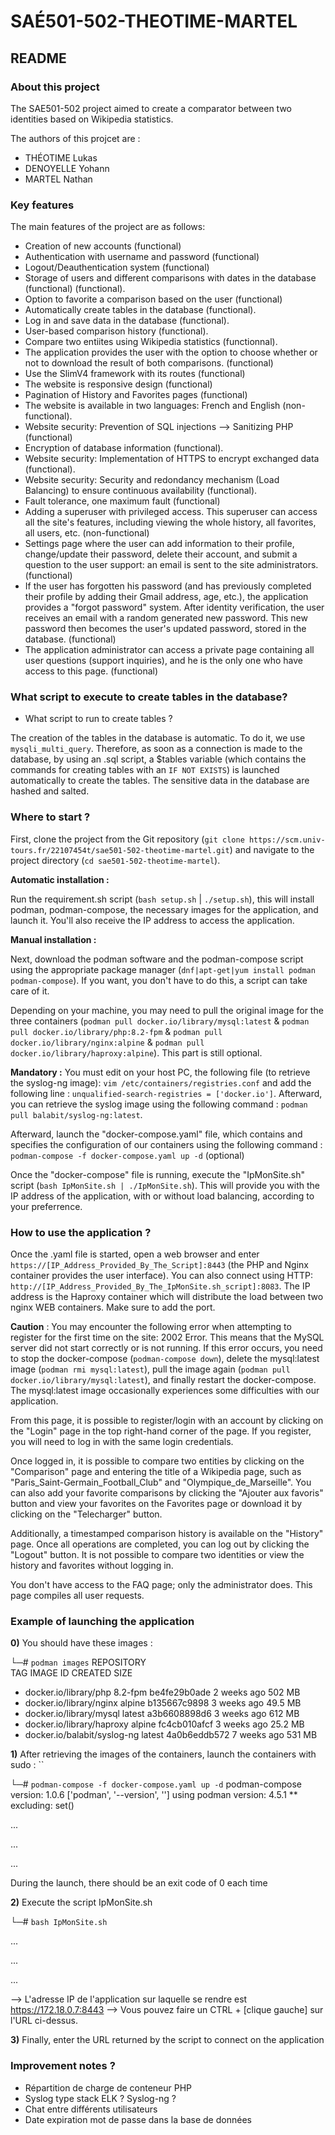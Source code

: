 # SAÉ501-502-THEOTIME-MARTEL

## README

### About this project

The SAE501-502 project aimed to create a comparator between two identities based on Wikipedia statistics.

The authors of this projcet are : 

* THÉOTIME Lukas
* DENOYELLE Yohann
* MARTEL Nathan

### Key features

The main features of the project are as follows:

* Creation of new accounts (functional)
* Authentication with username and password (functional)
* Logout/Deauthentication system (functional)
* Storage of users and different comparisons with dates in the database (functional) (functional).
* Option to favorite a comparison based on the user (functional)
* Automatically create tables in the database (functional).
* Log in and save data in the database (functional).
* User-based comparison history (functional).
* Compare two entiites using Wikipedia statistics (functionnal).
* The application provides the user with the option to choose whether or not to download the result of both comparisons. (functional)
* Use the SlimV4 framework with its routes (functional)
* The website is responsive design (functional)
* Pagination of History and Favorites pages (functional)
* The website is available in two languages: French and English (non-functional).
* Website security: Prevention of SQL injections --> Sanitizing PHP (functional)
* Encryption of database information (functional).
* Website security: Implementation of HTTPS to encrypt exchanged data (functional).
* Website security: Security and redondancy mechanism (Load Balancing) to ensure continuous availability (functional).
* Fault tolerance, one maximum fault (functional)
* Adding a superuser with privileged access. This superuser can access all the site's features, including viewing the whole history, all favorites, all users, etc. (non-functional)
* Settings page where the user can add information to their profile, change/update their password, delete their account, and submit a question to the user support: an email is sent to the site administrators. (functional)
* If the user has forgotten his password (and has previously completed their profile by adding their Gmail address, age, etc.), the application provides a "forgot password" system. After identity verification, the user receives an email with a random generated new password. This new password then becomes the user's updated password, stored in the database. (functional)
* The application administrator can access a private page containing all user questions (support inquiries), and he is the only one who have access to this page. (functional)

### What script to execute to create tables in the database?

* What script to run to create tables ?

The creation of the tables in the database is automatic. To do it, we use `mysqli_multi_query`.
Therefore, as soon as a connection is made to the database, by using an .sql script, a $tables variable (which contains the commands for creating tables with an `IF NOT EXISTS`) is launched automatically to create the tables. The sensitive data in the database are hashed and salted.

### Where to start ?

First, clone the project from the Git repository (`git clone https://scm.univ-tours.fr/22107454t/sae501-502-theotime-martel.git`) and navigate to the project directory (`cd sae501-502-theotime-martel`). 

**Automatic installation :** 

Run the requirement.sh script (`bash setup.sh` | `./setup.sh`), this will install podman, podman-compose, the necessary images for the application, and launch it. You'll also receive the IP address to access the application.

**Manual installation :**

Next, download the podman software and the podman-compose script using the appropriate package manager (`dnf|apt-get|yum install podman podman-compose`). If you want, you don't have to do this, a script can take care of it.

Depending on your machine, you may need to pull the original image for the three containers (`podman pull docker.io/library/mysql:latest` & `podman pull docker.io/library/php:8.2-fpm` & `podman pull docker.io/library/nginx:alpine` & `podman pull docker.io/library/haproxy:alpine`). This part is still optional.

**Mandatory :** You must edit on your host PC, the following file (to retrieve the syslog-ng image): `vim /etc/containers/registries.conf`  and add the following line : `unqualified-search-registries = ['docker.io']`. Afterward, you can retrieve the syslog image using the following command : `podman pull balabit/syslog-ng:latest`.

Afterward, launch the "docker-compose.yaml" file, which contains and specifies the configuration of our containers using the following command : `podman-compose -f docker-compose.yaml up -d` (optional)

Once the "docker-compose" file is running, execute the "IpMonSite.sh" script (`bash IpMonSite.sh | ./IpMonSite.sh`). This will provide you with the IP address of the application, with or without load balancing, according to your preferrence.

### How to use the application ?

Once the .yaml file is started, open a web browser and enter `https://[IP_Address_Provided_By_The_Script]:8443` (the PHP and Nginx container provides the user interface). You can also connect using HTTP: `http://[IP_Address_Provided_By_The_IpMonSite.sh_script]:8083`. The IP address is the Haproxy container which will distribute the load between two nginx WEB containers. Make sure to add the port. 

**Caution** : You may encounter the following error when attempting to register for the first time on the site: 2002 Error. This means that the MySQL server did not start correctly or is not running. If this error occurs, you need to stop the docker-compose (`podman-compose down`), delete the mysql:latest image (`podman rmi mysql:latest`), pull the image again (`podman pull docker.io/library/mysql:latest`), and finally restart the docker-compose. The mysql:latest image occasionally experiences some difficulties with our application.

From this page, it is possible to register/login with an account by clicking on the "Login" page in the top right-hand corner of the page. If you register, you will need to log in with the same login credentials.

Once logged in, it is possible to compare two entities by clicking on the "Comparison" page and entering the title of a Wikipedia page, such as "Paris_Saint-Germain_Football_Club" and "Olympique_de_Marseille". You can also add your favorite comparisons by clicking the "Ajouter aux favoris" button and view your favorites on the Favorites page or download it by clicking on the "Telecharger" button.

Additionally, a timestamped comparison history is available on the "History" page. Once all operations are completed, you can log out by clicking the "Logout" button. It is not possible to compare two identities or view the history and favorites without logging in.

You don't have access to the FAQ page; only the administrator does. This page compiles all user requests.

### Example of launching the application

**0)** You should have these images : 

└─# `podman images`
REPOSITORY   
                                                 TAG         IMAGE ID      CREATED       SIZE
- docker.io/library/php                         8.2-fpm     be4fe29b0ade  2 weeks ago   502 MB
- docker.io/library/nginx                       alpine      b135667c9898  3 weeks ago   49.5 MB
- docker.io/library/mysql                       latest      a3b6608898d6  3 weeks ago   612 MB
- docker.io/library/haproxy                     alpine      fc4cb010afcf  3 weeks ago   25.2 MB
- docker.io/balabit/syslog-ng                   latest      4a0b6eddb572  7 weeks ago   531 MB

**1)** After retrieving the images of the containers, launch the containers with sudo : ``

└─# `podman-compose -f docker-compose.yaml up -d`
podman-compose version: 1.0.6
['podman', '--version', '']
using podman version: 4.5.1
** excluding:  set()

...

...

...

During the launch, there should be an exit code of 0 each time

**2)** Execute the script IpMonSite.sh

└─# `bash IpMonSite.sh` 

...

...

...

--> L'adresse IP de l'application sur laquelle se rendre est https://172.18.0.7:8443
--> Vous pouvez faire un CTRL + [clique gauche] sur l'URL ci-dessus.

**3)** Finally, enter the URL returned by the script to connect on the application

### Improvement notes ?

* Répartition de charge de conteneur PHP
* Syslog type stack ELK ? Syslog-ng ?
* Chat entre différents utilisateurs
* Date expiration mot de passe dans la base de données



<!--
## Getting started

To make it easy for you to get started with GitLab, here's a list of recommended next steps.

Already a pro? Just edit this README.md and make it your own. Want to make it easy? [Use the template at the bottom](#editing-this-readme)!

## Add your files

- [ ] [Create](https://docs.gitlab.com/ee/user/project/repository/web_editor.html#create-a-file) or [upload](https://docs.gitlab.com/ee/user/project/repository/web_editor.html#upload-a-file) files
- [ ] [Add files using the command line](https://docs.gitlab.com/ee/gitlab-basics/add-file.html#add-a-file-using-the-command-line) or push an existing Git repository with the following command:

```
cd existing_repo
git remote add origin https://scm.univ-tours.fr/22107454t/sae501-502-theotime-martel.git
git branch -M main
git push -uf origin main
```

## Integrate with your tools

- [ ] [Set up project integrations](https://scm.univ-tours.fr/22107454t/sae501-502-theotime-martel/-/settings/integrations)

## Collaborate with your team

- [ ] [Invite team members and collaborators](https://docs.gitlab.com/ee/user/project/members/)
- [ ] [Create a new merge request](https://docs.gitlab.com/ee/user/project/merge_requests/creating_merge_requests.html)
- [ ] [Automatically close issues from merge requests](https://docs.gitlab.com/ee/user/project/issues/managing_issues.html#closing-issues-automatically)
- [ ] [Enable merge request approvals](https://docs.gitlab.com/ee/user/project/merge_requests/approvals/)
- [ ] [Automatically merge when pipeline succeeds](https://docs.gitlab.com/ee/user/project/merge_requests/merge_when_pipeline_succeeds.html)

## Test and Deploy

Use the built-in continuous integration in GitLab.

- [ ] [Get started with GitLab CI/CD](https://docs.gitlab.com/ee/ci/quick_start/index.html)
- [ ] [Analyze your code for known vulnerabilities with Static Application Security Testing(SAST)](https://docs.gitlab.com/ee/user/application_security/sast/)
- [ ] [Deploy to Kubernetes, Amazon EC2, or Amazon ECS using Auto Deploy](https://docs.gitlab.com/ee/topics/autodevops/requirements.html)
- [ ] [Use pull-based deployments for improved Kubernetes management](https://docs.gitlab.com/ee/user/clusters/agent/)
- [ ] [Set up protected environments](https://docs.gitlab.com/ee/ci/environments/protected_environments.html)

***

# Editing this README

When you're ready to make this README your own, just edit this file and use the handy template below (or feel free to structure it however you want - this is just a starting point!). Thank you to [makeareadme.com](https://www.makeareadme.com/) for this template.

## Suggestions for a good README
Every project is different, so consider which of these sections apply to yours. The sections used in the template are suggestions for most open source projects. Also keep in mind that while a README can be too long and detailed, too long is better than too short. If you think your README is too long, consider utilizing another form of documentation rather than cutting out information.

## Name
Choose a self-explaining name for your project.

## Description
Let people know what your project can do specifically. Provide context and add a link to any reference visitors might be unfamiliar with. A list of Features or a Background subsection can also be added here. If there are alternatives to your project, this is a good place to list differentiating factors.

## Badges
On some READMEs, you may see small images that convey metadata, such as whether or not all the tests are passing for the project. You can use Shields to add some to your README. Many services also have instructions for adding a badge.

## Visuals
Depending on what you are making, it can be a good idea to include screenshots or even a video (you'll frequently see GIFs rather than actual videos). Tools like ttygif can help, but check out Asciinema for a more sophisticated method.

## Installation
Within a particular ecosystem, there may be a common way of installing things, such as using Yarn, NuGet, or Homebrew. However, consider the possibility that whoever is reading your README is a novice and would like more guidance. Listing specific steps helps remove ambiguity and gets people to using your project as quickly as possible. If it only runs in a specific context like a particular programming language version or operating system or has dependencies that have to be installed manually, also add a Requirements subsection.

## Usage
Use examples liberally, and show the expected output if you can. It's helpful to have inline the smallest example of usage that you can demonstrate, while providing links to more sophisticated examples if they are too long to reasonably include in the README.

## Support
Tell people where they can go to for help. It can be any combination of an issue tracker, a chat room, an email address, etc.

## Roadmap
If you have ideas for releases in the future, it is a good idea to list them in the README.

## Contributing
State if you are open to contributions and what your requirements are for accepting them.

For people who want to make changes to your project, it's helpful to have some documentation on how to get started. Perhaps there is a script that they should run or some environment variables that they need to set. Make these steps explicit. These instructions could also be useful to your future self.

You can also document commands to lint the code or run tests. These steps help to ensure high code quality and reduce the likelihood that the changes inadvertently break something. Having instructions for running tests is especially helpful if it requires external setup, such as starting a Selenium server for testing in a browser.

## Authors and acknowledgment
Show your appreciation to those who have contributed to the project.

## License
For open source projects, say how it is licensed.

## Project status
If you have run out of energy or time for your project, put a note at the top of the README saying that development has slowed down or stopped completely. Someone may choose to fork your project or volunteer to step in as a maintainer or owner, allowing your project to keep going. You can also make an explicit request for maintainers.
-->
